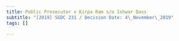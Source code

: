 ```yaml
---
title: Public Prosecutor v Kirpa Ram s/o Ishwar Dass
subtitle: "[2019] SGDC 231 / Decision Date: 4\_November\_2019"
tags: []

---
```

